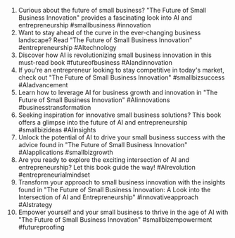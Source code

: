 1. Curious about the future of small business? "The Future of Small Business Innovation" provides a fascinating look into AI and entrepreneurship #smallbusiness #innovation
2. Want to stay ahead of the curve in the ever-changing business landscape? Read "The Future of Small Business Innovation" #entrepreneurship #AItechnology
3. Discover how AI is revolutionizing small business innovation in this must-read book #futureofbusiness #AIandinnovation
4. If you're an entrepreneur looking to stay competitive in today's market, check out "The Future of Small Business Innovation" #smallbizsuccess #AIadvancement
5. Learn how to leverage AI for business growth and innovation in "The Future of Small Business Innovation" #AIinnovations #businesstransformation
6. Seeking inspiration for innovative small business solutions? This book offers a glimpse into the future of AI and entrepreneurship #smallbizideas #AIinsights
7. Unlock the potential of AI to drive your small business success with the advice found in "The Future of Small Business Innovation" #AIapplications #smallbizgrowth
8. Are you ready to explore the exciting intersection of AI and entrepreneurship? Let this book guide the way! #AIrevolution #entrepreneurialmindset
9. Transform your approach to small business innovation with the insights found in "The Future of Small Business Innovation: A Look into the Intersection of AI and Entrepreneurship" #innovativeapproach #AIstrategy
10. Empower yourself and your small business to thrive in the age of AI with "The Future of Small Business Innovation" #smallbizempowerment #futureproofing

